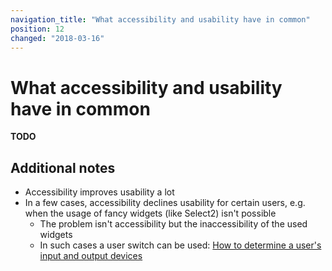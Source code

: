 ```yaml
---
navigation_title: "What accessibility and usability have in common"
position: 12
changed: "2018-03-16"
---
```


# What accessibility and usability have in common

**TODO**



## Additional notes

- Accessibility improves usability a lot
- In a few cases, accessibility declines usability for certain users, e.g. when the usage of fancy widgets (like Select2) isn't possible
    - The problem isn't accessibility but the inaccessibility of the used widgets
    - In such cases a user switch can be used: [How to determine a user's input and output devices](/knowledge/how-to-determine-a-users-input-and-output-devices)